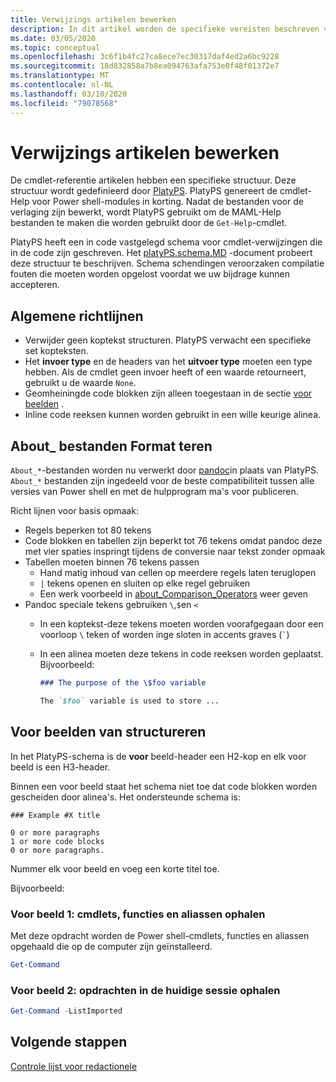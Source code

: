 ```yaml
---
title: Verwijzings artikelen bewerken
description: In dit artikel worden de specifieke vereisten beschreven voor het bewerken van cmdlet-verwijzingen en over onderwerpen in de Power shell-documentatie.
ms.date: 03/05/2020
ms.topic: conceptual
ms.openlocfilehash: 3c6f1b4fc27ca8ece7ec30317daf4ed2a6bc9228
ms.sourcegitcommit: 18d832858a7b8ea094763afa753e0f48f01372e7
ms.translationtype: MT
ms.contentlocale: nl-NL
ms.lasthandoff: 03/10/2020
ms.locfileid: "79078568"
---
```

# <a name="editing-reference-articles"></a>Verwijzings artikelen bewerken

De cmdlet-referentie artikelen hebben een specifieke structuur. Deze structuur wordt gedefinieerd door [PlatyPS][].
PlatyPS genereert de cmdlet-Help voor Power shell-modules in korting. Nadat de bestanden voor de verlaging zijn bewerkt, wordt PlatyPS gebruikt om de MAML-Help bestanden te maken die worden gebruikt door de `Get-Help`-cmdlet.

PlatyPS heeft een in code vastgelegd schema voor cmdlet-verwijzingen die in de code zijn geschreven. Het [platyPS.schema.MD][] -document probeert deze structuur te beschrijven. Schema schendingen veroorzaken compilatie fouten die moeten worden opgelost voordat we uw bijdrage kunnen accepteren.

## <a name="general-guidelines"></a>Algemene richtlijnen

- Verwijder geen koptekst structuren. PlatyPS verwacht een specifieke set kopteksten.
- Het **invoer type** en de headers van het **uitvoer type** moeten een type hebben. Als de cmdlet geen invoer heeft of een waarde retourneert, gebruikt u de waarde `None`.
- Geomheiningde code blokken zijn alleen toegestaan in de sectie [voor beelden](#structuring-examples) .
- Inline code reeksen kunnen worden gebruikt in een wille keurige alinea.

## <a name="formatting-about_-files"></a>About_ bestanden Format teren

`About_*`-bestanden worden nu verwerkt door [pandoc][]in plaats van PlatyPS. `About_*` bestanden zijn ingedeeld voor de beste compatibiliteit tussen alle versies van Power shell en met de hulpprogram ma's voor publiceren.

Richt lijnen voor basis opmaak:

- Regels beperken tot 80 tekens
- Code blokken en tabellen zijn beperkt tot 76 tekens omdat pandoc deze met vier spaties inspringt tijdens de conversie naar tekst zonder opmaak
- Tabellen moeten binnen 76 tekens passen
  - Hand matig inhoud van cellen op meerdere regels laten teruglopen
  - `|` tekens openen en sluiten op elke regel gebruiken
  - Een werk voorbeeld in [about_Comparison_Operators][about-example] weer geven
- Pandoc speciale tekens gebruiken `\`,`$`en `<`
  - In een koptekst-deze tekens moeten worden voorafgegaan door een voorloop `\` teken of worden inge sloten in accents graves (`` ` ``)
  - In een alinea moeten deze tekens in code reeksen worden geplaatst. Bijvoorbeeld:

    ~~~markdown
    ### The purpose of the \$foo variable

    The `$foo` variable is used to store ...
    ~~~

## <a name="structuring-examples"></a>Voor beelden van structureren

In het PlatyPS-schema is de **voor** beeld-header een H2-kop en elk voor beeld is een H3-header.

Binnen een voor beeld staat het schema niet toe dat code blokken worden gescheiden door alinea's. Het ondersteunde schema is:

```
### Example #X title

0 or more paragraphs
1 or more code blocks
0 or more paragraphs.
```

Nummer elk voor beeld en voeg een korte titel toe.

Bijvoorbeeld:

### <a name="example-1-get-cmdlets-functions-and-aliases"></a>Voor beeld 1: cmdlets, functies en aliassen ophalen

Met deze opdracht worden de Power shell-cmdlets, functies en aliassen opgehaald die op de computer zijn geïnstalleerd.

```powershell
Get-Command
```

### <a name="example-2-get-commands-in-the-current-session"></a>Voor beeld 2: opdrachten in de huidige sessie ophalen

```powershell
Get-Command -ListImported
```

## <a name="next-steps"></a>Volgende stappen

[Controle lijst voor redactionele](editorial-checklist.md)

<!-- link references -->
[PlatyPS]: https://github.com/powershell/platyps
[platyPS.schema.md]: https://github.com/PowerShell/platyPS/blob/master/platyPS.schema.md
[issue1806]: https://github.com/MicrosoftDocs/PowerShell-Docs/issues/1806
[about-example]: https://github.com/MicrosoftDocs/PowerShell-Docs/reference/5.1/Microsoft.PowerShell.Core/About/about_Comparison_Operators.md
[Pandoc]: https://pandoc.org
